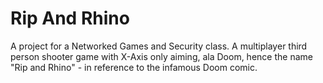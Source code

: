 # Rip And Rhino
A project for a Networked Games and Security class.
A multiplayer third person shooter game with X-Axis only aiming, ala Doom, hence the name "Rip and Rhino" - in reference to the infamous Doom comic.
